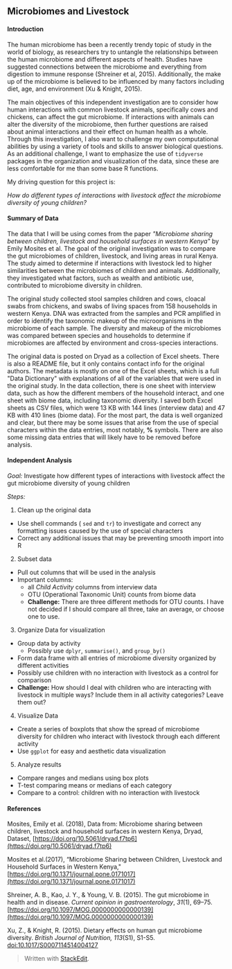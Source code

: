 ﻿## Microbiomes and Livestock

#### Introduction

The human microbiome has been a recently trendy topic of study in the world of biology, as researchers try to untangle the relationships between the human microbiome and different aspects of health. Studies have suggested connections between the microbiome and everything from digestion to immune response (Shreiner et al, 2015). Additionally, the make up of the microbiome is believed to be influenced by many factors including diet, age, and environment (Xu & Knight, 2015). 

The main objectives of this independent investigation are to consider how human interactions with common livestock animals, specifically cows and chickens, can affect the gut microbiome. If interactions with animals can alter the diversity of the microbiome, then further questions are raised about animal interactions and their effect on human health as a whole. Through this investigation, I also want to challenge my own computational abilities by using a variety of tools and skills to answer biological questions. As an additional challenge, I want to emphasize the use of `tidyverse` packages in the organization and visualization of the data, since these are less comfortable for me than some base R functions. 

My driving question for this project is:

 _How do different types of interactions with livestock affect the microbiome diversity of young children?_

#### Summary of Data

The data that I will be using comes from the paper _"Microbiome sharing between children, livestock and household surfaces in western Kenya"_ by Emily Mosites et al. The goal of the original investigation was to compare the gut microbiomes of children, livestock, and living areas in rural Kenya. The study aimed to determine if interactions with livestock led to higher similarities between the microbiomes of children and animals. Additionally, they investigated what factors, such as wealth and antibiotic use, contributed to microbiome diversity in children. 

The original study collected stool samples children and cows, cloacal swabs from chickens, and swabs of living spaces from 158 households in western Kenya. DNA was extracted from the samples and PCR amplified in order to identify the taxonomic makeup of the microorganisms in the microbiome of each sample. The diversity and makeup of the microbiomes was compared between species and households to determine if microbiomes are affected by environment and cross-species interactions. 

The original data is posted on Dryad as a collection of Excel sheets. There is also a README file, but it only contains contact info for the original authors. The metadata is mostly on one of the Excel sheets, which is a full "Data Dictionary" with explanations of all of the variables that were used in the original study. In the data collection, there is one sheet with interview data, such as how the different members of the household interact, and one sheet with biome data, including taxonomic diversity. I saved both Excel sheets as CSV files, which were 13 KB with 144 lines (interview data) and 47 KB with 410 lines (biome data). For the most part, the data is well organized and clear, but there may be some issues that arise from the use of special characters within the data entries, most notably, **%** symbols. There are also some missing data entries that will likely have to be removed before analysis. 

#### Independent Analysis

_Goal:_ Investigate how different types of interactions with livestock affect the gut microbiome diversity of young children

_Steps:_

1. Clean up the original data
* Use shell commands ( `sed` and `tr`) to investigate and correct any formatting issues caused by the use of special characters
* Correct any additional issues that may be preventing smooth import into R
2. Subset data
* Pull out columns that will be used in the analysis
* Important columns: 
	* all _Child Activity_ columns from interview data
	* OTU (Operational Taxonomic Unit) counts from biome data
    * **Challenge:** There are three different methods for OTU counts. I have not decided if I should compare all three, take an average, or choose one to use.
3. Organize Data for visualization
* Group data by activity
	* Possibly use `dplyr`, `summarise()`, and `group_by()`
* Form data frame with all entries of microbiome diversity organized by different activities
* Possibly use children with no interaction with livestock as a control for comparison
* **Challenge:** How should I deal with children who are interacting with livestock in multiple ways? Include them in all activity categories? Leave them out?
4. Visualize Data
*  Create a series of boxplots that show the spread of microbiome diversity for children who interact with livestock through each different activity
* Use `ggplot` for easy and aesthetic data visualization
5. Analyze results
* Compare ranges and medians using box plots
* T-test comparing means or medians of each category
* Compare to a control: children with no interaction with livestock
		

#### References

Mosites, Emily et al. (2018), Data from: Microbiome sharing between children, livestock and household surfaces in western Kenya, Dryad, Dataset, [https://doi.org/10.5061/dryad.f7tp6](https://doi.org/10.5061/dryad.f7tp6)

Mosites et al.(2017), “Microbiome Sharing between Children, Livestock and Household Surfaces in Western Kenya," [https://doi.org/10.1371/journal.pone.0171017](https://doi.org/10.1371/journal.pone.0171017)

Shreiner, A. B., Kao, J. Y., & Young, V. B. (2015). The gut microbiome in health and in disease. _Current opinion in gastroenterology_, _31_(1), 69–75. [https://doi.org/10.1097/MOG.0000000000000139](https://doi.org/10.1097/MOG.0000000000000139) 

Xu, Z., & Knight, R. (2015). Dietary effects on human gut microbiome diversity. _British Journal of Nutrition,_  _113_(S1), S1-S5. [doi:10.1017/S0007114514004127](doi:10.1017/S0007114514004127)


> Written with [StackEdit](https://stackedit.io/).
